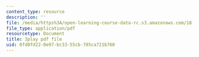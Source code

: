 ```yaml
---
content_type: resource
description: ''
file: /media/https%3A/open-learning-course-data-rc.s3.amazonaws.com/18-01-single-variable-calculus-fall-2006/0fd0fd220e97bc3355cb705ca721b760_wOHrNt9ScYs.pdf
file_type: application/pdf
resourcetype: Document
title: 3play pdf file
uid: 0fd0fd22-0e97-bc33-55cb-705ca721b760
---
```

